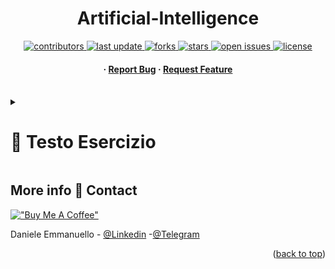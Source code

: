 
<a name="readme-top"></a>
<div align="center">

  

  <h1>Artificial-Intelligence </h1>
  
 

<!-- Badges -->
<p>
  <a href="https://github.com/EmmanuelloDaniele/3D-Porfolio/graphs/contributors">
    <img src="https://img.shields.io/github/contributors/EmmanuelloDaniele/Artificial-Intelligence" alt="contributors" />
  </a>
  <a href="">
    <img src="https://img.shields.io/github/last-commit/EmmanuelloDaniele/Artificial-Intelligence" alt="last update" />
  </a>
  <a href="https://github.com/EmmanuelloDaniele/3D-Porfolio/network/members">
    <img src="https://img.shields.io/github/forks/EmmanuelloDaniele/3Artificial-Intelligence" alt="forks" />
  </a>
  <a href="https://github.com/EmmanuelloDaniele/3D-Porfolio/stargazers">
    <img src="https://img.shields.io/github/stars/EmmanuelloDaniele/Artificial-Intelligence" alt="stars" />
  </a>
  <a href="https://github.com/EmmanuelloDaniele/3D-Porfolio/issues/">
    <img src="https://img.shields.io/github/issues/EmmanuelloDaniele/Artificial-Intelligence" alt="open issues" />
  </a>
  <a href="https://github.com/EmmanuelloDaniele/3D-Porfolio/blob/master/LICENSE">
    <img src="https://img.shields.io/github/license/EmmanuelloDaniele/Threejs_3D_Portfolio.svg" alt="license" />
  </a>
</p>
   
 <h4>
  <span> · </span>
    <a href="https://github.com/EmmanuelloDaniele/Artificial-Intelligence/issues/">Report Bug</a>
  <span> · </span>
    <a href="https://github.com/EmmanuelloDaniele/Artificial-Intelligence/issues/">Request Feature</a>
  </h4>
</div>

<br />

<!-- Consegna -->
<details>

<summary>

# :notebook_with_decorative_cover: Testo Esercizio

</summary>

 <p>
  Il problema consiste nel disporre 8 regine all'interno di una scacchiera regolamentare 8x8, in modo che nessuna possa minacciarne o sia minacciata da un'altra. Ricordiamo che una regina può muoversi di quante caselle vuole, in orizzontale, in verticale e in diagonale. Il problema è affrontabile e risolvibile seguendo percorsi differenti. Ognuno con efficienza e prestazioni molto diverse tra loro. 
  </p>
<h1>Testo esercizio</h1>
Si scriva un programma Python per determinare le soluzioni del rompicapo delle otto regine. Il rompicapo
delle otto regine è un problema che consiste nel trovare il modo di posizionare otto regine (pezzo degli
scacchi) su una scacchiera 8 × 8 con una disposizione tale che nessuna di esse possa catturarne un’altra,
usando i movimenti standard della regina. Perciò, una soluzione dovrà prevedere che nessuna regina
abbia una colonna, riga o diagonale in comune con un’altra regina.
Si codifichi lo lo stato del problema come una lista, dove ogni elemento della lista rappresenta la colonna in
cui è posizionata la regina della riga corrispondente. La scacchiera in figura sarebbe quindi codificata come
[6, 2, 7, 1, 4, 0, 5, 3]. Lo stato iniziale sarà una lista vuota, e ogni azione consiste nell’aggiungere
una regina nella riga successiva.
Suggerimento: Si definisca una funzione is_valid(state) che, dato uno stato, restituisce True se lo
stato è valido, False se contiene due regine sulla stessa colonna o sulla stessa diagonale (la codifica dello
stato impedisce che due regine siano sulla stessa riga).

<h2>Approccio intuitivo iniziale</h2>

Partiamo dalla soluzione "banale". 

La soluzione consiste nel generare tutte le disposizioni possibili di 8 regine su una scacchiera di  8x8 == 64 caselle. Dal Coefficiente binomiale, calcoliamo che queste disposizioni ammontano a 4.426.165.368. Scriviamo un programma che genera tutte le disposizioni, e scartiamo tutte quelle dove c'è almeno una regina che ne minaccia un'altra. Le disposizioni da analizzare sono un numero decisamente elevato. Per velocizzare la soluzione, abbiamo bisogno di semplificare il problema, per esempio riducendo il numero di disposizioni da analizzare. 

<h2>Semplifica.</h2>

Una prima semplificazione potrebbe essere, per esempio, imporre una sola regina per ogni riga. Due regine nella stessa riga si minacciano in orizzontale. 

E nelle otto righe, tutte le regine stanno sicuramente disposte in posizioni (colonne) diverse. Per non minacciarsi in verticale. 

Quindi in tutta la scacchiera, nella nostra soluzione avremo sicuramente una riga con una regina nella prima posizione a sinistra, una riga con la regina in seconda posizione eccetera. 

Questo algoritmo semplificato, invece di generare tutte le disposizioni descritte sopra, prevede di generare solo le combinazioni possibili di 8 righe, ognuna con una regina in posizione diversa. Nella prima riga ho 8 posizioni possibili. Nella seconda ne ho sette (in realtà ne ho 5 oppure sei, considerando le caselle minacciate in diagonale). Nella terza ne ho sei, eccetera. Queste combinazioni sono 8 fattoriale (8! == 40320), un numero di 5 ordini di grandezza inferiore alle disposizioni calcolate sopra. Anche qui dobbiamo generare le combinazioni e scartare tutte quelle dove è presente almeno una regina che ne minaccia un'altra. 

La minaccia potrà arrivare solo in diagonale, in quanto le minacce in orizzontale e in verticale le abbiamo già eliminate “per costruzione”.
Possiamo ottimizzare ancora?

Per un problema di ordine 8, circa quarantamila combinazioni da analizzare sono relativamente poche. Ma cosa succede se vogliamo risolvere il problema con 16 regine su una scacchiera 16x16? Oppure se volessimo risolvere il problema con 24? 24 Fattoriale (24!) è un numero dell’ordine di 10^23. Se avessimo un miliardo di calcolatori, ognuno in grado di esaminare un miliardo di combinazioni al secondo, potremmo calcolare tutte le soluzioni in circa una settimana di calcolo.  Decisamente troppe combinazioni da generare e da esaminare in tempi “umani” con risorse limitate. Abbiamo bisogno di semplificare ancora il problema, perchè questo sia affrontabile. 

<h2>Ma torniamo al problema di ordine 8. </h2>

Per esempio, possiamo pensare di cominciare a controllare le minacce in diagonale anche con le combinazioni incomplete, mentre le costruiamo, senza aspettare di aver piazzato tutte le regine per farlo. Per ogni riga, quindi, prima di piazzare una regina nella casella candidata, controllo le minacce in diagonale su questa casella. Se la casella è minacciata, esamino la successiva nella riga. Dispongo la regina nella posizione non minacciata e non ancora provata in precedenza. Se arrivo alla fine della riga senza altre posizioni disponibili, torno alla riga precedente, dove applico la stessa logica, cercando una nuova disposizione per quella regina. Quando arrivo a disporre tutte le 8 regine sulle 8 righe, la soluzione è valida, la conteggio e la stampo o la memorizzo. E continuo la ricerca. Quando ho generato tutte le disposizioni possibili, mi fermo. 

Questo approccio si presta molto bene ad un'implementazione ricorsiva. Se nella riga attuale non sono rimaste altre posizioni utilizzabili, perchè tutte già provate o minacciate dalle regine disposte nelle righe precedenti, interrompo la ricerca sulla riga attuale e innesco il backtracking tornando alla riga precedente. Non provando (e quindi non verificando) tutte le combinazioni complete possibili, è chiaramente molto più efficiente dei precedenti. Perchè quando innesco il backtracking per mancanza di posizioni sulla riga attuale, sto in realtà scartando una grossa porzione di combinazioni da analizzare. Sto scartando in un colpo solo tutto il sottoalbero di combinazioni possibili, ma sicuramente non valide. Albero che può essere decisamente grande. 
<h2>Come capiamo se una casella è minacciata?</h2>

Come già accennato, se vogliamo estendere il problema da 8 a 12, 16 o addirittura 24 regine, rispettivamente su scacchiere 12x12, 16x16 o 24x24, le prime soluzioni proposte sopra si scontrano contro la complessità esponenziale e fattoriale del problema. E diventano quindi inapplicabili. Il metodo ricorsivo rimane invece ancora applicabile, anche per dimensioni del problema più grandi di 8. Ora ci serve un metodo veloce per capire se la casella analizzata è minacciata dalle regine già disposte sopra. Accoppiato con un metodo efficiente per rappresentare questi dati in memoria, in modo da poter fare sia le disposizioni delle regine che le verifiche sulle minacce molto velocemente. Intuitivamente si potrebbe usare una matrice 8x8 per rappresentare la scacchiera. Come vedremo in seguito, esistono strutture più compatte ed efficienti, data la natura dei dati e dei calcoli da fare. Per ora usiamo una matrice per rappresentare graficamente quello che vogliamo fare. Usiamo un simbolo 'R' per piazzare una regina in una riga della matrice, e un simbolo 'M' per dire che una casella è minacciata.

Numeriamo righe e colonne a partire dall'angolo in alto a sinistra, con i numeri di riga e colonna che vanno da 0 a 7. All’inizio, piazziamo la prima regina in (0,0) (riga,colonna) e segnamo le caselle minacciate. 

Per piazzare la seconda regina nella seconda riga usiamo la casella nella terza colonna, in (1,2). Perchè (1,1) è minacciata in diagonale. E anche qui marchiamo le caselle minacciate. 

Per piazzare la terza regina nella terza riga (riga 2), possiamo piazzarla solo a partire dalla quinta colonna (2,4), in quanto le precedenti da (2,0) a (2,3) sono tutte minacciate. 

E così via. Come si vede, ogni volta che piazziamo una regina si evitano diverse combinazioni da esplorare in seguito, per via delle caselle minacciate. Nella riga 3 per esempio cominciamo ad esplorare l'albero con la regina in (3,1) per vedere se contiene soluzioni. Finito di esplorare questo, proveremo con la regina in (3,6), scartando le precedenti da (3,2) a (3,5), in quanto minacciate. Nella riga 5 abbiamo solo la possibilità di piazzare la nostra regina in (5,3).

<h2>E se la minaccia arriva in diagonale?</h2>

Se come accennato sopra, per costruzione piazziamo una regina per riga, in una posizione diversa dalle regine delle righe precedenti, escludiamo subito le minacce in orizzontale e in verticale. Dobbiamo "solo" verificare se la posizione “candidata” è minacciata in diagonale dalle regine piazzate in precedenza. Per esempio, possiamo dire che una regina in posizione (4,5), è minacciata dalla regina nella riga precedente (riga 3) solo se questa regina si trova in posizione (3,4) o in posizione (3,6). Le caselle in diagonale in alto a destra e a sinistra di (4,5).

Se lo è, ci fermiamo e troviamo la prossima casella candidata. Se non lo è, andiamo e controlliamo se è minacciata dalla regina in riga 2. La casella (4,5) è minacciata dalla regina in riga 2 se questa si trova in posizione (2,3) o in posizione (2,7). 

E così via, fino a controllare se la nostra casella candidata (4,5) è minacciata dalla regina nella  prima riga (riga 0). Dobbiamo quindi generare le coordinate delle caselle nelle due direzioni diagonali in alto a destra e in alto a sinistra della posizione che stiamo controllando, e verificare se a queste coordinate è presente una regina. 

Per (4,5), che è la nostra casella candidata, queste caselle “minaccianti” sono: 

(3,4), (2,3), (1,2), (0,1) per la diagonale a sinistra 

(3,6), (2,7) per la diagonale destra 

Generalizzando, per verificare se la casella (j,k) è minacciata in diagonale dalle regine disposte sopra, dobbiamo verificare, riga per riga a ritroso partendo dalla riga j, la presenza di una regina nelle caselle che hanno colonna k-1 o k+1 nella riga j-1, k-2 o k+2 nella riga j-2, k-3 o k+3 nella riga j-3 eccetera, indietro fino alla riga 0. Se otteniamo una colonna negativa (minore di zero) o maggiore di 7, ovviamente possiamo ignorare il check. 

</details>





<!-- Contact -->


##  More info  :handshake: Contact

[!["Buy Me A Coffee"](https://www.buymeacoffee.com/assets/img/custom_images/orange_img.png)](https://www.buymeacoffee.com/emmanuello) 
<p dir="auto">Daniele Emmanuello - <a href="https://www.linkedin.com/in/emmanuellodaniele/" rel="nofollow">@Linkedin</a> -<a href="https://t.me/emmanuellodaniele"rel="nofollow">@Telegram</a></p> 

<p align="right">(<a href="#readme-top">back to top</a>)</p>
